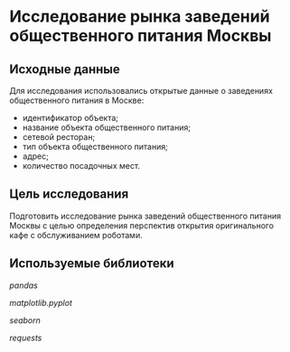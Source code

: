 # Исследование рынка заведений общественного питания Москвы

## Исходные данные

Для исследования использовались открытые данные о заведениях общественного питания в Москве:
- идентификатор объекта;
- название объекта общественного питания;
- сетевой ресторан;
- тип объекта общественного питания;
- адрес;
- количество посадочных мест. 

## Цель исследования

Подготовить исследование рынка заведений общественного питания Москвы с целью определения перспектив открытия оригинального кафе с обслуживанием роботами.

## Используемые библиотеки

*pandas*

*matplotlib.pyplot*

*seaborn*

*requests*